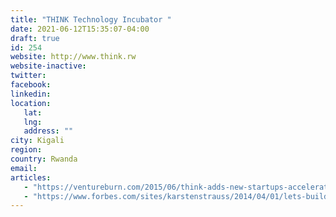```yaml
---
title: "THINK Technology Incubator "
date: 2021-06-12T15:35:07-04:00
draft: true
id: 254
website: http://www.think.rw
website-inactive: 
twitter: 
facebook: 
linkedin: 
location: 
   lat: 
   lng: 
   address: ""
city: Kigali
region: 
country: Rwanda
email: 
articles:
   - "https://ventureburn.com/2015/06/think-adds-new-startups-accelerated-incubator/"
   - "https://www.forbes.com/sites/karstenstrauss/2014/04/01/lets-build-a-tech-startup-in-rwanda/?sh=5391af776bf0"
---
```



